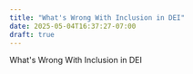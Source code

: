 ```yaml
---
title: "What's Wrong With Inclusion in DEI"
date: 2025-05-04T16:37:27-07:00
draft: true
---
```


What's Wrong With Inclusion in DEI
